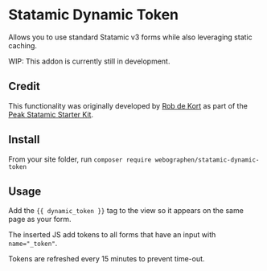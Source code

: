 # Statamic Dynamic Token

Allows you to use standard Statamic v3 forms while also leveraging static caching.

WIP: This addon is currently still in development.

## Credit

This functionality was originally developed by [Rob de Kort](https://github.com/robdekort) 
as part of the [Peak Statamic Starter Kit](https://github.com/studio1902/statamic-peak).

## Install

From your site folder, run `composer require webographen/statamic-dynamic-token`

## Usage

Add the `{{ dynamic_token }}` tag to the view so it appears on the same page as your form.

The inserted JS add tokens to all forms that have an input with `name="_token"`.

Tokens are refreshed every 15 minutes to prevent time-out.